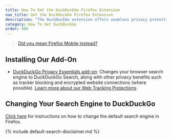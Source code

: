 ```yaml
---
title: How To Get the DuckDuckGo Firefox Extension
nav_title: Get the DuckDuckGo Firefox Extension
description: "The DuckDuckGo extension offers seamless privacy protection for your browser: tracker blocking, cookie protection, private search, email protection, and more."
category: How To Get DuckDuckGo
order: 400
---
```


> <a class="btn" href="{{ site.baseurl }}/mobile/firefox-android">Did you mean Firefox Mobile instead?</a>

## Installing Our Add-On

-   [DuckDuckGo Privacy Essentials add-on](https://addons.mozilla.org/firefox/addon/duckduckgo-for-firefox/): Changes your browser search engine to DuckDuckGo Search, along with other privacy benefits such as tracker blocking and encrypted website connections (where possible). <a href="{{ site.baseurl }}/privacy/web-tracking-protections">Learn more about our Web Tracking Protections</a>.

## Changing Your Search Engine to DuckDuckGo

[Click here](https://support.mozilla.org/en-US/kb/change-your-default-search-settings-firefox) for instructions on how to change the default search engine in Firefox.

{% include default-search-disclaimer.md %}
